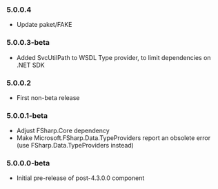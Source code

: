 ### 5.0.0.4
* Update paket/FAKE

### 5.0.0.3-beta
* Added SvcUtilPath to WSDL Type provider, to limit dependencies on .NET SDK

### 5.0.0.2
* First non-beta release

### 5.0.0.1-beta 
* Adjust FSharp.Core dependency
* Make Microsoft.FSharp.Data.TypeProviders report an obsolete error (use FSharp.Data.TypeProviders instead)

### 5.0.0.0-beta 
* Initial pre-release of post-4.3.0.0 component
